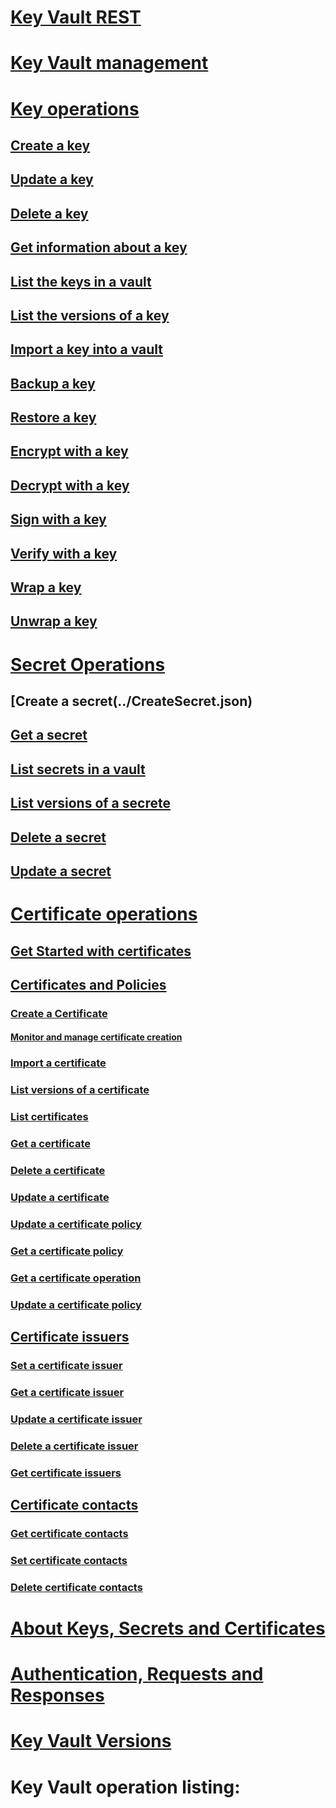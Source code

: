 # [Key Vault REST](akv-top-toc-intro.md)
# [Key Vault management](../api-ref/keyvault/Vaults.json)
# [Key operations](key-operations.md)
## [Create a key](../CreateKey.json)
## [Update a key](../UpdateKey.json)
## [Delete a key](../DeleteKey.json)
## [Get information about a key](../GetKey.json)
## [List the keys in a vault](../GetKeys.json)
## [List the versions of a key](../GetKeyVersions.json)
## [Import a key into a vault](../ImportKey.json)
## [Backup a key](../BackupKey.json)
## [Restore a key](../Key.json)
## [Encrypt with a key](../encrypt.json)
## [Decrypt with a key](../decrypt.json)
## [Sign with a key](../sign.json)
## [Verify with a key](../verify.json)
## [Wrap a key](../wrapKey.json)
## [Unwrap a key](../unwrapKey.json)
# [Secret Operations](secret-operations.md)
## [Create a secret(../CreateSecret.json)
## [Get a secret](../GetSecret.json)
## [List secrets in a vault](../GetSecrets.json)
## [List versions of a secrete](../GetSecretVersion.json)
## [Delete a secret](../DeleteSecret.json)
## [Update a secret](../UpdateSecret.json)
# [Certificate operations](certificate-operations.md)
## [Get Started with certificates](certificate-scenarios.md)
## [Certificates and Policies](certificates-and-policies.md)
### [Create a Certificate](create-a-certificate.md)
#### [Monitor and manage certificate creation](create-certificate-scenarios.md)
### [Import a certificate](../ImportCertifcate.md)
### [List versions of a certificate](../GetCertificateVersions.json)
### [List certificates](../GetCertificates.json)
### [Get a certificate](../GetCertificate.json)
### [Delete a certificate](../DeleteCertificate.json)
### [Update a certificate](../UpdateCertificate.json)
### [Update a certificate policy](../UpdateCertificatePolicy.json)
### [Get a certificate policy](../GetCertificatePolicy.json)
### [Get a certificate operation](../GetCertificateOperation.json)
### [Update a certificate policy](../UpdateCertificatePolicy.json) 
## [Certificate issuers](certificate-issuers.md)
### [Set a certificate issuer](../SetCertificateIssuer.json)
### [Get a certificate issuer](../GetCertificateIssuer.json)
### [Update a certificate issuer](../UpdateCertificateIssuer.json)
### [Delete a certificate issuer](../DeleteCertificateIssuer.json)
### [Get certificate issuers](../GetCertificateIssuers.json)
## [Certificate contacts](certificate-contacts.md)
### [Get certificate contacts](../GetCertificateContacts.json)
### [Set certificate contacts](../SetCertificateContacts.json)
### [Delete certificate contacts](../DeleteCertificateContacts.json)
# [About Keys, Secrets and Certificates](about-keys--secrets-and-certificates.md)
# [Authentication, Requests and Responses](authentication--requests-and-responses.md)
# [Key Vault Versions](key-vault-versions.md)
# Key Vault operation listing:
